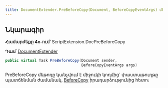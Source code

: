 ```yaml
---
title: DocumentExtender.PreBeforeCopy(Document, BeforeCopyEventArgs) մեթոդ
---
```


## Նկարագիր

**Համարժեքը 4x-ում՝** ScriptExtension.DocPreBeforeCopy

**Դաս՝** [DocumentExtender](../document_extender.md)

```c#
public virtual Task PreBeforeCopy(Document sender, 
                                  BeforeCopyEventArgs args)
```

PreBeforeCopy մեթոդը կանչվում է միջուկի կողմից` փաստաթուղթը պատճենման ժամանակ, [BeforeCopy](https://armsoft.github.io/as4x-docs/HTM/ProgrGuide/ScriptProcs/BeforeCopy.html) իրադարձությունից հետո։ 

